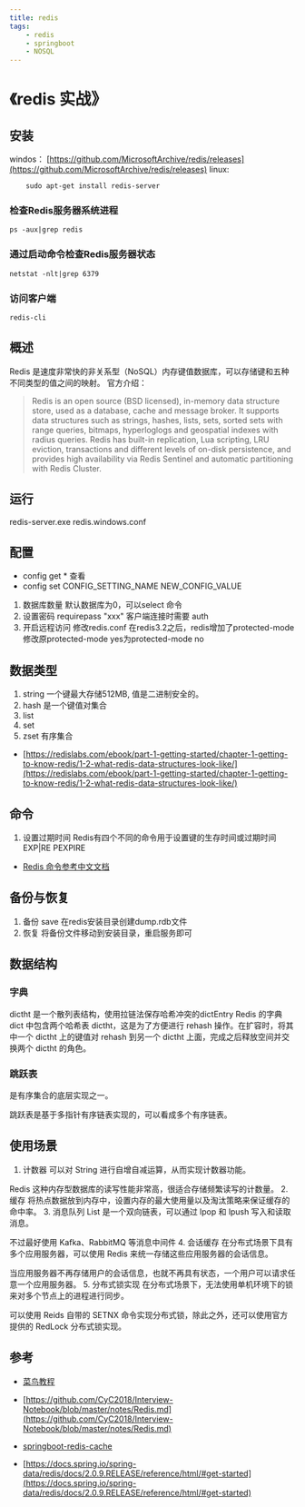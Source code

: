 ```yaml
---
title: redis
tags:
    - redis
    - springboot
    - NOSQL
---
```


# 《redis 实战》

## 安装

windos： [https://github.com/MicrosoftArchive/redis/releases](https://github.com/MicrosoftArchive/redis/releases)
linux:

```shell
    sudo apt-get install redis-server
```

### 检查Redis服务器系统进程

```shell
ps -aux|grep redis
```

### 通过启动命令检查Redis服务器状态

```shell
netstat -nlt|grep 6379
```

### 访问客户端

```shell
redis-cli
```

## 概述

Redis 是速度非常快的非关系型（NoSQL）内存键值数据库，可以存储键和五种不同类型的值之间的映射。
官方介绍：

> Redis is an open source (BSD licensed), in-memory data structure store, used as a database, cache and message broker. It supports data structures such as strings, hashes, lists, sets, sorted sets with range queries, bitmaps, hyperloglogs and geospatial indexes with radius queries. Redis has built-in replication, Lua scripting, LRU eviction, transactions and different levels of on-disk persistence, and provides high availability via Redis Sentinel and automatic partitioning with Redis Cluster.

## 运行

redis-server.exe redis.windows.conf

## 配置

- config get * 查看
- config set CONFIG_SETTING_NAME NEW_CONFIG_VALUE

1. 数据库数量 默认数据库为0，可以select <dbid> 命令
2. 设置密码
    requirepass "xxx"
    客户端连接时需要 auth <password>
3. 开启远程访问
   修改redis.conf
   在redis3.2之后，redis增加了protected-mode
   修改原protected-mode yes为protected-mode no

## 数据类型

1. string 一个键最大存储512MB, 值是二进制安全的。
2. hash 是一个键值对集合
3. list
4. set
5. zset 有序集合

- [https://redislabs.com/ebook/part-1-getting-started/chapter-1-getting-to-know-redis/1-2-what-redis-data-structures-look-like/](https://redislabs.com/ebook/part-1-getting-started/chapter-1-getting-to-know-redis/1-2-what-redis-data-structures-look-like/)

## 命令

1. 设置过期时间
Redis有四个不同的命令用于设置键的生存时间或过期时间
EXP|RE <key> <ttl> 
PEXPIRE <key> <ttl>

- [Redis 命令参考中文文档](http://doc.redisfans.com/index.html)

## 备份与恢复

1. 备份 save 在redis安装目录创建dump.rdb文件
2. 恢复 将备份文件移动到安装目录，重启服务即可

## 数据结构

### 字典

dictht 是一个散列表结构，使用拉链法保存哈希冲突的dictEntry
Redis 的字典 dict 中包含两个哈希表 dictht，这是为了方便进行 rehash 操作。在扩容时，将其中一个 dictht 上的键值对 rehash 到另一个 dictht 上面，完成之后释放空间并交换两个 dictht 的角色。

### 跳跃表

是有序集合的底层实现之一。

跳跃表是基于多指针有序链表实现的，可以看成多个有序链表。

## 使用场景

1. 计数器
可以对 String 进行自增自减运算，从而实现计数器功能。

Redis 这种内存型数据库的读写性能非常高，很适合存储频繁读写的计数量。
2. 缓存
将热点数据放到内存中，设置内存的最大使用量以及淘汰策略来保证缓存的命中率。
3. 消息队列
List 是一个双向链表，可以通过 lpop 和 lpush 写入和读取消息。


不过最好使用 Kafka、RabbitMQ 等消息中间件
4. 会话缓存
在分布式场景下具有多个应用服务器，可以使用 Redis 来统一存储这些应用服务器的会话信息。

当应用服务器不再存储用户的会话信息，也就不再具有状态，一个用户可以请求任意一个应用服务器。
5. 分布式锁实现
在分布式场景下，无法使用单机环境下的锁来对多个节点上的进程进行同步。

可以使用 Reids 自带的 SETNX 命令实现分布式锁，除此之外，还可以使用官方提供的 RedLock 分布式锁实现。

## 参考

- [菜鸟教程](http://www.runoob.com/redis/redis-tutorial.html)
- [https://github.com/CyC2018/Interview-Notebook/blob/master/notes/Redis.md](https://github.com/CyC2018/Interview-Notebook/blob/master/notes/Redis.md)

- [springboot-redis-cache](https://blog.csdn.net/fanpeizhong/article/details/79998164)
- [https://docs.spring.io/spring-data/redis/docs/2.0.9.RELEASE/reference/html/#get-started](https://docs.spring.io/spring-data/redis/docs/2.0.9.RELEASE/reference/html/#get-started)





